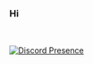 ### Hi

</br>

[![Discord Presence](https://lanyard.cnrad.dev/api/701653604280565781)](https://discord.com/users/701653604280565781)
